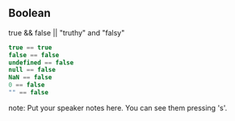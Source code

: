 ##  Boolean
true && false || "truthy" and "falsy"

````javascript
true == true
false == false
undefined == false
null == false
NaN == false
0 == false
"" == false
````


note:
    Put your speaker notes here.
    You can see them pressing 's'.
